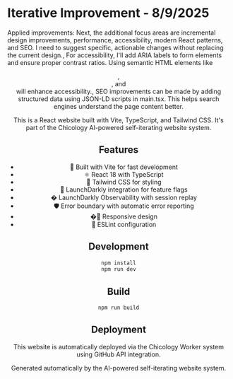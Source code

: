 # Iterative Improvement - 8/9/2025

Applied improvements: Next, the additional focus areas are incremental design improvements, performance, accessibility, modern React patterns, and SEO. I need to suggest specific, actionable changes without replacing the current design., For accessibility, I'll add ARIA labels to form elements and ensure proper contrast ratios. Using semantic HTML elements like <header>, <nav>, and <main> will enhance accessibility., SEO improvements can be made by adding structured data using JSON-LD scripts in main.tsx. This helps search engines understand the page content better.

This is a React website built with Vite, TypeScript, and Tailwind CSS. It's part of the Chicology AI-powered self-iterating website system.

## Features

- 🚀 Built with Vite for fast development
- ⚛️ React 18 with TypeScript
- 🎨 Tailwind CSS for styling
- 🚦 LaunchDarkly integration for feature flags
- � LaunchDarkly Observability with session replay
- 🛡️ Error boundary with automatic error reporting
- �📱 Responsive design
- 🔧 ESLint configuration

## Development

```bash
npm install
npm run dev
```

## Build

```bash
npm run build
```

## Deployment

This website is automatically deployed via the Chicology Worker system using GitHub API integration.

Generated automatically by the AI-powered self-iterating website system.
